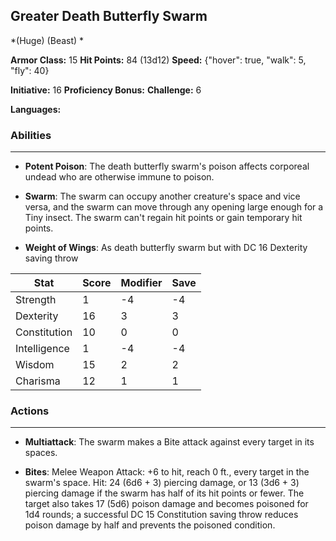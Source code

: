 ## Greater Death Butterfly Swarm
*(Huge) (Beast) *

**Armor Class:** 15
**Hit Points:** 84 (13d12)
**Speed:** {"hover": true, "walk": 5, "fly": 40}

**Initiative:** 16
**Proficiency Bonus:**
**Challenge:** 6

**Languages:** 

### Abilities
 --- 
- **Potent Poison**: The death butterfly swarm's poison affects corporeal undead who are otherwise immune to poison.

- **Swarm**: The swarm can occupy another creature's space and vice versa, and the swarm can move through any opening large enough for a Tiny insect. The swarm can't regain hit points or gain temporary hit points.

- **Weight of Wings**: As death butterfly swarm but with DC 16 Dexterity saving throw



| Stat | Score | Modifier | Save |
| ---- | ---- | ---- | ---- |
| Strength | 1 | -4 | -4 |
| Dexterity | 16 | 3 | 3 |
| Constitution | 10 | 0 | 0 |
| Intelligence | 1 | -4 | -4 |
| Wisdom | 15 | 2 | 2 |
| Charisma | 12 | 1 | 1 |

### Actions
 --- 
- **Multiattack**: The swarm makes a Bite attack against every target in its spaces.

- **Bites**: Melee Weapon Attack: +6 to hit, reach 0 ft., every target in the swarm's space. Hit: 24 (6d6 + 3) piercing damage, or 13 (3d6 + 3) piercing damage if the swarm has half of its hit points or fewer. The target also takes 17 (5d6) poison damage and becomes poisoned for 1d4 rounds; a successful DC 15 Constitution saving throw reduces poison damage by half and prevents the poisoned condition.

